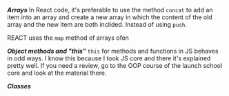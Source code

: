 ***Arrays***
In React code, it's preferable to use the method `concat` to add an item into an array and create a new array in which the content of the old array and the new item are both inclided. Instead of using `push`.

REACT uses the `map` method of arrays ofen

***Object methods and "this"***
`this` for methods and functions in JS behaves in odd ways.
I know this because I took JS core and there it's explained pretty well.
If you need a review, go to the OOP course of the launch school core and look at the material there.

***Classes***
